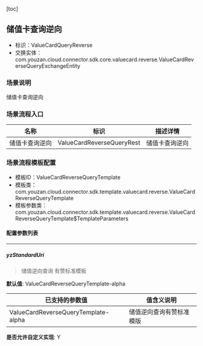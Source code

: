 [toc]

## 储值卡查询逆向
- 标识：ValueCardQueryReverse
- 交换实体：com.youzan.cloud.connector.sdk.core.valuecard.reverse.ValueCardReverseQueryExchangeEntity
### 场景说明
储值卡查询逆向
### 场景流程入口

名称 | 标识 | 描述详情
---|---|---
储值卡查询逆向 | ValueCardReverseQueryRest | 储值卡查询逆向

### 场景流程模板配置
- 模板ID：ValueCardReverseQueryTemplate
- 模板类：com.youzan.cloud.connector.sdk.template.valuecard.reverse.ValueCardReverseQueryTemplate
- 模板参数类：com.youzan.cloud.connector.sdk.template.valuecard.reverse.ValueCardReverseQueryTemplate$TemplateParameters

#### 配置参数列表

---
##### yzStandardUri
> 储值逆向查询 有赞标准模板

**默认值**: ValueCardReverseQueryTemplate-alpha

已支持的参数值 | 值含义说明
---|---
ValueCardReverseQueryTemplate-alpha | 储值逆向查询有赞标准模版

**是否允许自定义实现**: Y


